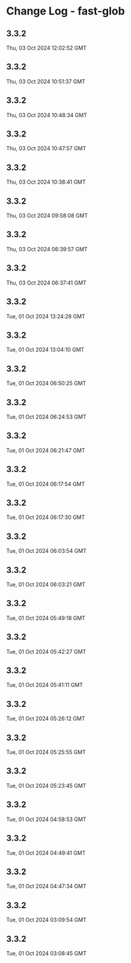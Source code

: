 # Change Log - fast-glob

<!-- This log was last generated on Thu, 03 Oct 2024 12:02:52 GMT and should not be manually modified. -->

<!-- Start content -->

## 3.3.2

Thu, 03 Oct 2024 12:02:52 GMT

## 3.3.2

Thu, 03 Oct 2024 10:51:37 GMT

## 3.3.2

Thu, 03 Oct 2024 10:48:34 GMT

## 3.3.2

Thu, 03 Oct 2024 10:47:57 GMT

## 3.3.2

Thu, 03 Oct 2024 10:38:41 GMT

## 3.3.2

Thu, 03 Oct 2024 09:58:08 GMT

## 3.3.2

Thu, 03 Oct 2024 06:39:57 GMT

## 3.3.2

Thu, 03 Oct 2024 06:37:41 GMT

## 3.3.2

Tue, 01 Oct 2024 13:24:28 GMT

## 3.3.2

Tue, 01 Oct 2024 13:04:10 GMT

## 3.3.2

Tue, 01 Oct 2024 06:50:25 GMT

## 3.3.2

Tue, 01 Oct 2024 06:24:53 GMT

## 3.3.2

Tue, 01 Oct 2024 06:21:47 GMT

## 3.3.2

Tue, 01 Oct 2024 06:17:54 GMT

## 3.3.2

Tue, 01 Oct 2024 06:17:30 GMT

## 3.3.2

Tue, 01 Oct 2024 06:03:54 GMT

## 3.3.2

Tue, 01 Oct 2024 06:03:21 GMT

## 3.3.2

Tue, 01 Oct 2024 05:49:18 GMT

## 3.3.2

Tue, 01 Oct 2024 05:42:27 GMT

## 3.3.2

Tue, 01 Oct 2024 05:41:11 GMT

## 3.3.2

Tue, 01 Oct 2024 05:26:12 GMT

## 3.3.2

Tue, 01 Oct 2024 05:25:55 GMT

## 3.3.2

Tue, 01 Oct 2024 05:23:45 GMT

## 3.3.2

Tue, 01 Oct 2024 04:58:53 GMT

## 3.3.2

Tue, 01 Oct 2024 04:49:41 GMT

## 3.3.2

Tue, 01 Oct 2024 04:47:34 GMT

## 3.3.2

Tue, 01 Oct 2024 03:09:54 GMT

## 3.3.2

Tue, 01 Oct 2024 03:08:45 GMT
